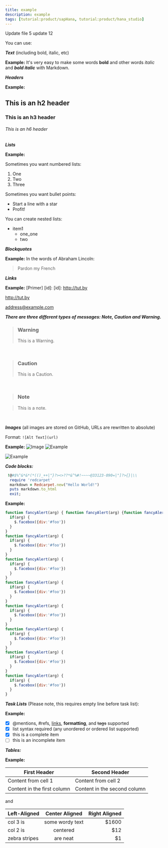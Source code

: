 ```yaml
---
title: example
description: example
tags: [tutorial:product/sapHana, tutorial:product/hana_studio]
---
```


Update file 5
update 12

You can use:

***Text*** (including bold, italic, etc)

  **Example:** 
It's very easy to make some words **bold** and other words *italic* and ***bold italic*** with Markdown.

***Headers***

  **Example:** 
## This is an h2 header 
### This is an h3 header
###### This is an h6 header

***Lists***

  **Example:** 
  
Sometimes you want numbered lists:

1. One
2. Two 
3. Three

Sometimes you want bullet points:

* Start a line with a star
* Profit!

You can create nested lists: 

* item1
    * one_one
    * two

***Blockquotes***

  **Example:** 
In the words of Abraham Lincoln:
> Pardon my French

***Links***

  **Example:** 
[Primer] [id]:
[id]: http://tut.by

<http://tut.by>

<address@example.com>

***There are three different types of messages: Note, Caution and Warning.***

>### Warning
>This is a Warning.

&nbsp;

>### Caution
>This is a Caution.

&nbsp;

>### Note

>This is a note.

&nbsp;

***Images*** (all images are stored on GitHub, URLs are rewritten to absolute)

Format: `![Alt Text](url)`

  **Example:** 
![Image](https://octodex.github.com/images/yaktocat.png)
![Example](http://www.kinomania.ru/images/posters/154766.jpg)


![Example](http://bestfotoposter.ru/downloads/priroda/more/6000%D1%854285-96dpi-foto-oblaka-nad-morem.jpg)


***Code blocks:***

```ruby
 !@#$%^&*&*(*(()_++|"}?><>??*&^%#!~~~~@33123-090=|"]?>{}|\\
  require 'redcarpet'
  markdown = Redcarpet.new("Hello World!")
  puts markdown.to_html
  exit;
```

  **Example:** 
```javascript
function fancyAlert(arg) { function fancyAlert(arg) {function fancyAlert(arg) {function fancyAlert(arg) {function fancyAlert(arg) {function fancyAlert(arg) {function fancyAlert(arg) { 
  if(arg) {
    $.facebox({div:'#foo'})
  }
}
function fancyAlert(arg) {
  if(arg) {
    $.facebox({div:'#foo'})
  }
}
function fancyAlert(arg) {
  if(arg) {
    $.facebox({div:'#foo'})
  }
}
function fancyAlert(arg) {
  if(arg) {
    $.facebox({div:'#foo'})
  }
}
function fancyAlert(arg) {
  if(arg) {
    $.facebox({div:'#foo'})
  }
}
function fancyAlert(arg) {
  if(arg) {
    $.facebox({div:'#foo'})
  }
}
function fancyAlert(arg) {
  if(arg) {
    $.facebox({div:'#foo'})
  }
}
function fancyAlert(arg) {
  if(arg) {
    $.facebox({div:'#foo'})
  }
}
```
***Task Lists*** (Please note, this requires empty line before task list):

  **Example:** 
  
- [x] @mentions, #refs, [links](), **formatting**, and <del>tags</del> supported
- [x] list syntax required (any unordered or ordered list supported)
- [x] this is a complete item
- [ ] this is an incomplete item

***Tables:***

  **Example:** 

First Header | Second Header
------------ | -------------
Content from cell 1 | Content from cell 2
Content in the first column | Content in the second column


and

| Left-Aligned  | Center Aligned  | Right Aligned |
| :------------ |:---------------:| -----:|
| col 3 is      | some wordy text | $1600 |
| col 2 is      | centered        |   $12 |
| zebra stripes | are neat        |    $1 |
